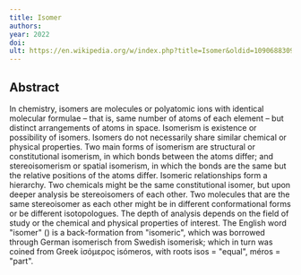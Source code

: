 ```yaml
---
title: Isomer
authors: 
year: 2022
doi: 
ult: https://en.wikipedia.org/w/index.php?title=Isomer&oldid=1090688309
---
```

## Abstract
In chemistry, isomers are molecules or polyatomic ions with identical molecular formulae – that is, same number of atoms of each element – but distinct arrangements of atoms in space. Isomerism is existence or possibility of isomers.
Isomers do not necessarily share similar chemical or physical properties. Two main forms of isomerism are structural or constitutional isomerism, in which bonds between the atoms differ; and stereoisomerism or spatial isomerism, in which the bonds are the same but the relative positions of the atoms differ.
Isomeric relationships form a hierarchy. Two chemicals might be the same constitutional isomer, but upon deeper analysis be stereoisomers of each other. Two molecules that are the same stereoisomer as each other might be in different conformational forms or be different isotopologues. The depth of analysis depends on the field of study or the chemical and physical properties of interest.
The English word "isomer" () is a back-formation from "isomeric", which was borrowed through German isomerisch from Swedish isomerisk; which in turn was coined from Greek ἰσόμερoς  isómeros, with roots isos = "equal",  méros = "part".
